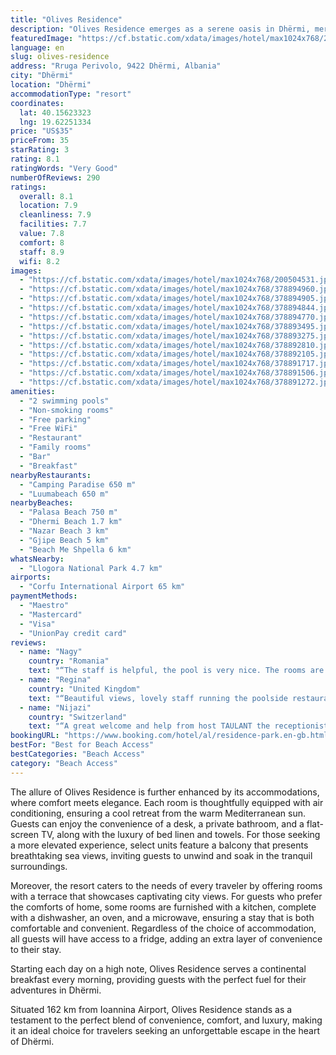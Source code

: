 ```yaml
---
title: "Olives Residence"
description: "Olives Residence emerges as a serene oasis in Dhërmi, merely 1."
featuredImage: "https://cf.bstatic.com/xdata/images/hotel/max1024x768/200504531.jpg?k=99b2dc42a393111d4475495ec5bcbea3fc36419bc0c5b17234d250b816125649&o=&hp=1"
language: en
slug: olives-residence
address: "Rruga Perivolo, 9422 Dhërmi, Albania"
city: "Dhërmi"
location: "Dhërmi"
accommodationType: "resort"
coordinates:
  lat: 40.15623323
  lng: 19.62251334
price: "US$35"
priceFrom: 35
starRating: 3
rating: 8.1
ratingWords: "Very Good"
numberOfReviews: 290
ratings:
  overall: 8.1
  location: 7.9
  cleanliness: 7.9
  facilities: 7.7
  value: 7.8
  comfort: 8
  staff: 8.9
  wifi: 8.2
images:
  - "https://cf.bstatic.com/xdata/images/hotel/max1024x768/200504531.jpg?k=99b2dc42a393111d4475495ec5bcbea3fc36419bc0c5b17234d250b816125649&o=&hp=1"
  - "https://cf.bstatic.com/xdata/images/hotel/max1024x768/378894960.jpg?k=5e9491085bdf9e11963251026425ae106878f3bd748c58a97ca09f75b6fc12e0&o=&hp=1"
  - "https://cf.bstatic.com/xdata/images/hotel/max1024x768/378894905.jpg?k=ecd1e8fab3db03043e8076712bb877a8b156a09a33a3413815a1ded2c446c2ec&o=&hp=1"
  - "https://cf.bstatic.com/xdata/images/hotel/max1024x768/378894844.jpg?k=229421d38c1891a82add5f107083e35459b2455afbb22efc3d02c1377f9e5ba7&o=&hp=1"
  - "https://cf.bstatic.com/xdata/images/hotel/max1024x768/378894770.jpg?k=1d93c3832d5e5b0ea34ca90378a8066d0103d78c5f4a9aa32f3b40f78e5ddce2&o=&hp=1"
  - "https://cf.bstatic.com/xdata/images/hotel/max1024x768/378893495.jpg?k=3b74361bd47dd74e0a8dbf80b34af7363e073781b110cb137b2e52736c576d5d&o=&hp=1"
  - "https://cf.bstatic.com/xdata/images/hotel/max1024x768/378893275.jpg?k=bdb07312e44e836e88e850d8bd3fafaec022660627f60489ea1683e89a1a3ce4&o=&hp=1"
  - "https://cf.bstatic.com/xdata/images/hotel/max1024x768/378892810.jpg?k=88ed8c0169e5d11a31f258ed853e0267afe4f8ab1786a4b5f265aa94023feeba&o=&hp=1"
  - "https://cf.bstatic.com/xdata/images/hotel/max1024x768/378892105.jpg?k=a565fe75783bec46fc5adba11b314f828f278eb32e2e1d1015eed6b12928fee2&o=&hp=1"
  - "https://cf.bstatic.com/xdata/images/hotel/max1024x768/378891717.jpg?k=3279bc4a72207253554bfc2bcc60a71f1dd34ba6a7bf9c2d7a80c7a1b1ca1c61&o=&hp=1"
  - "https://cf.bstatic.com/xdata/images/hotel/max1024x768/378891506.jpg?k=7df4e68cb933187dcddb96597452eca19baa68ce27319666c3ee868ae82d7af1&o=&hp=1"
  - "https://cf.bstatic.com/xdata/images/hotel/max1024x768/378891272.jpg?k=72483b3f42ed72d727b29d0e2ecced01706777581aa282c3c04df4678ef5d923&o=&hp=1"
amenities:
  - "2 swimming pools"
  - "Non-smoking rooms"
  - "Free parking"
  - "Free WiFi"
  - "Restaurant"
  - "Family rooms"
  - "Bar"
  - "Breakfast"
nearbyRestaurants:
  - "Camping Paradise 650 m"
  - "Luumabeach 650 m"
nearbyBeaches:
  - "Palasa Beach 750 m"
  - "Dhermi Beach 1.7 km"
  - "Nazar Beach 3 km"
  - "Gjipe Beach 5 km"
  - "Beach Me Shpella 6 km"
whatsNearby:
  - "Llogora National Park 4.7 km"
airports:
  - "Corfu International Airport 65 km"
paymentMethods:
  - "Maestro"
  - "Mastercard"
  - "Visa"
  - "UnionPay credit card"
reviews:
  - name: "Nagy"
    country: "Romania"
    text: "“The staff is helpful, the pool is very nice. The rooms are well equiped.”"
  - name: "Regina"
    country: "United Kingdom"
    text: "“Beautiful views, lovely staff running the poolside restaurant and bar, big apartment with well stocked kitchen.”"
  - name: "Nijazi"
    country: "Switzerland"
    text: "“A great welcome and help from host TAULANT the receptionist....hé was really kind and helful 👍🏻”"
bookingURL: "https://www.booking.com/hotel/al/residence-park.en-gb.html?aid=8035640"
bestFor: "Best for Beach Access"
bestCategories: "Beach Access"
category: "Beach Access"
---
```


The allure of Olives Residence is further enhanced by its accommodations, where comfort meets elegance. Each room is thoughtfully equipped with air conditioning, ensuring a cool retreat from the warm Mediterranean sun. Guests can enjoy the convenience of a desk, a private bathroom, and a flat-screen TV, along with the luxury of bed linen and towels. For those seeking a more elevated experience, select units feature a balcony that presents breathtaking sea views, inviting guests to unwind and soak in the tranquil surroundings.

Moreover, the resort caters to the needs of every traveler by offering rooms with a terrace that showcases captivating city views. For guests who prefer the comforts of home, some rooms are furnished with a kitchen, complete with a dishwasher, an oven, and a microwave, ensuring a stay that is both comfortable and convenient. Regardless of the choice of accommodation, all guests will have access to a fridge, adding an extra layer of convenience to their stay.

Starting each day on a high note, Olives Residence serves a continental breakfast every morning, providing guests with the perfect fuel for their adventures in Dhërmi. 

Situated 162 km from Ioannina Airport, Olives Residence stands as a testament to the perfect blend of convenience, comfort, and luxury, making it an ideal choice for travelers seeking an unforgettable escape in the heart of Dhërmi.